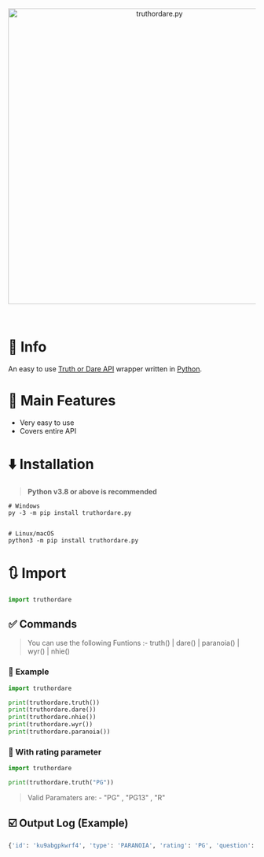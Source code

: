 <div align="center">
	<br />
	<p>
		<a href="https://github.com/iamd4rk/truthordare.py"><img src="https://i.imgur.com/IOdIA3y.png" width="600" alt="truthordare.py" /></a>
	</p>
	<br />
</div>

# 📝 Info

An easy to use [Truth or Dare API](https://docs.truthordarebot.xyz/api-docs) wrapper written in [Python](https://www.python.org/).

# 💫 Main Features

- Very easy to use
- Covers entire API

# ⬇️ Installation

> **Python v3.8 or above is recommended**

```sh-session
# Windows
py -3 -m pip install truthordare.py


# Linux/macOS
python3 -m pip install truthordare.py
```

# 🔃 Import

```js
import truthordare
```

## ✅ Commands

> You can use the following Funtions :- truth() | dare() | paranoia() | wyr() | nhie()

### 👼 **Example**

```py
import truthordare

print(truthordare.truth())
print(truthordare.dare())
print(truthordare.nhie())
print(truthordare.wyr())
print(truthordare.paranoia())
```

### 🔎 With rating parameter

```py
import truthordare

print(truthordare.truth("PG"))
```

> Valid Paramaters are: - "PG" , "PG13" , "R"

## ☑️ Output Log (Example)

```sh
{'id': 'ku9abgpkwrf4', 'type': 'PARANOIA', 'rating': 'PG', 'question': "Who's most likely to enjoy reading over watching movies?", 'translations': {'bn': 'কার সিনেমা দেখার চেয়ে বেশি পড়তে ভালো লাগে?', 'de': 'Wer liest am ehest ten, anstatt sich Filme anzusehen?', 'es': '¿Quién es más probable que disfrute leyendo en lugar de ver películas?', 'fr': "Qui est le plus susceptible d'apprécier la lecture plutôt que de regarder des films\xa0?", 'hi': 'फिल्मेें देखने के बजाय पढ़ने का आनंद लेने की सबसे अधिक संभावना किसे है?', 'tl': 'Sino ang mas malamang na mag-enjoy sa pagbabasa sa panonood ng mga pelikula?'}}
```
